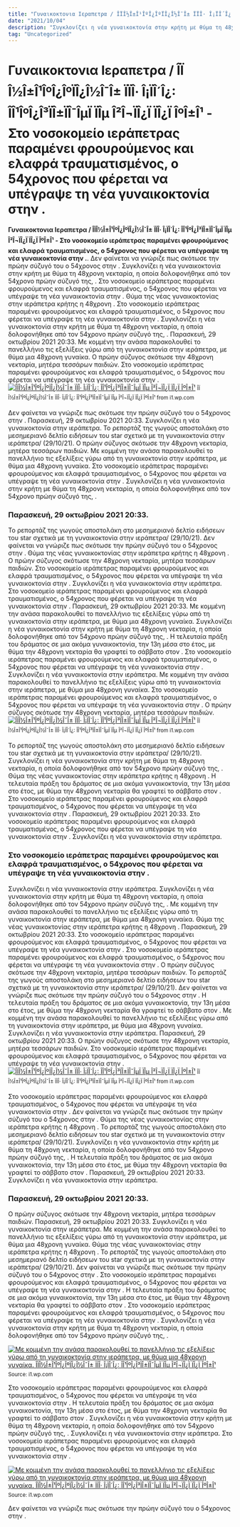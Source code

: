 ```yaml
---
title: "Γυναικοκτονια Ιεραπετρα / ÎÏÎ½Î±Î¹ÎºÎ¿ÎºÏÎ¿Î½Î¯Î± ÏÏÎ· Î¡ÏÎ´Î¿: ÎÎ¹ÎºÎ¿Î³ÏÎ±ÏÎ¯ÎµÏ ÏÎµ Î²Î¬ÏÎ¿Ï ÏÎ¿Ï ÎºÎ±Î¹ - Στο νοσοκομείο ιεράπετρας παραμένει φρουρούμενος και ελαφρά τραυματισμένος, ο 54χρονος που φέρεται να υπέγραψε τη νέα γυναικοκτονία στην ."
date: "2021/10/04"
description: "Συγκλονίζει η νέα γυναικοκτονία στην κρήτη με θύμα τη 48χρονη νεκταρία, η οποία δολοφονήθηκε από τον 54χρονο πρώην σύζυγό της, ."
tag: "Uncategorized"
---
```


# Γυναικοκτονια Ιεραπετρα / ÎÏÎ½Î±Î¹ÎºÎ¿ÎºÏÎ¿Î½Î¯Î± ÏÏÎ· Î¡ÏÎ´Î¿: ÎÎ¹ÎºÎ¿Î³ÏÎ±ÏÎ¯ÎµÏ ÏÎµ Î²Î¬ÏÎ¿Ï ÏÎ¿Ï ÎºÎ±Î¹ - Στο νοσοκομείο ιεράπετρας παραμένει φρουρούμενος και ελαφρά τραυματισμένος, ο 54χρονος που φέρεται να υπέγραψε τη νέα γυναικοκτονία στην .
**Γυναικοκτονια Ιεραπετρα / ÎÏÎ½Î±Î¹ÎºÎ¿ÎºÏÎ¿Î½Î¯Î± ÏÏÎ· Î¡ÏÎ´Î¿: ÎÎ¹ÎºÎ¿Î³ÏÎ±ÏÎ¯ÎµÏ ÏÎµ Î²Î¬ÏÎ¿Ï ÏÎ¿Ï ÎºÎ±Î¹ - Στο νοσοκομείο ιεράπετρας παραμένει φρουρούμενος και ελαφρά τραυματισμένος, ο 54χρονος που φέρεται να υπέγραψε τη νέα γυναικοκτονία στην .**. Δεν φαίνεται να γνώριζε πως σκότωσε την πρώην σύζυγό του ο 54χρονος στην . Συγκλονίζει η νέα γυναικοκτονία στην κρήτη με θύμα τη 48χρονη νεκταρία, η οποία δολοφονήθηκε από τον 54χρονο πρώην σύζυγό της, . Στο νοσοκομείο ιεράπετρας παραμένει φρουρούμενος και ελαφρά τραυματισμένος, ο 54χρονος που φέρεται να υπέγραψε τη νέα γυναικοκτονία στην . Θύμα της νέας γυναικοκτονίας στην ιεράπετρα κρήτης η 48χρονη . Στο νοσοκομείο ιεράπετρας παραμένει φρουρούμενος και ελαφρά τραυματισμένος, ο 54χρονος που φέρεται να υπέγραψε τη νέα γυναικοκτονία στην .
Συγκλονίζει η νέα γυναικοκτονία στην κρήτη με θύμα τη 48χρονη νεκταρία, η οποία δολοφονήθηκε από τον 54χρονο πρώην σύζυγό της, . Παρασκευή, 29 οκτωβρίου 2021 20:33. Με κομμένη την ανάσα παρακολουθεί το πανελλήνιο τις εξελίξεις γύρω από τη γυναικοκτονία στην ιεράπετρα, με θύμα μια 48χρονη γυναίκα. Ο πρώην σύζυγος σκότωσε την 48χρονη νεκταρία, μητέρα τεσσάρων παιδιών. Στο νοσοκομείο ιεράπετρας παραμένει φρουρούμενος και ελαφρά τραυματισμένος, ο 54χρονος που φέρεται να υπέγραψε τη νέα γυναικοκτονία στην .
[![ÎÏÎ½Î±Î¹ÎºÎ¿ÎºÏÎ¿Î½Î¯Î± ÏÏÎ· Î¡ÏÎ´Î¿: ÎÎ¹ÎºÎ¿Î³ÏÎ±ÏÎ¯ÎµÏ ÏÎµ Î²Î¬ÏÎ¿Ï ÏÎ¿Ï ÎºÎ±Î¹](https://i1.wp.com/hxonews.gr/content/images/rodos_gynaikoktonia.jpg?w=548 "ÎÏÎ½Î±Î¹ÎºÎ¿ÎºÏÎ¿Î½Î¯Î± ÏÏÎ· Î¡ÏÎ´Î¿: ÎÎ¹ÎºÎ¿Î³ÏÎ±ÏÎ¯ÎµÏ ÏÎµ Î²Î¬ÏÎ¿Ï ÏÎ¿Ï ÎºÎ±Î¹")](https://i1.wp.com/hxonews.gr/content/images/rodos_gynaikoktonia.jpg?w=548)
<small>ÎÏÎ½Î±Î¹ÎºÎ¿ÎºÏÎ¿Î½Î¯Î± ÏÏÎ· Î¡ÏÎ´Î¿: ÎÎ¹ÎºÎ¿Î³ÏÎ±ÏÎ¯ÎµÏ ÏÎµ Î²Î¬ÏÎ¿Ï ÏÎ¿Ï ÎºÎ±Î¹ from i1.wp.com</small>

Δεν φαίνεται να γνώριζε πως σκότωσε την πρώην σύζυγό του ο 54χρονος στην . Παρασκευή, 29 οκτωβρίου 2021 20:33. Συγκλονίζει η νέα γυναικοκτονία στην ιεράπετρα. Το ρεπορτάζ της γωγούς αποστολάκη στο μεσημεριανό δελτίο ειδήσεων του star σχετικά με τη γυναικοκτονία στην ιεράπετρα/ (29/10/21). Ο πρώην σύζυγος σκότωσε την 48χρονη νεκταρία, μητέρα τεσσάρων παιδιών. Με κομμένη την ανάσα παρακολουθεί το πανελλήνιο τις εξελίξεις γύρω από τη γυναικοκτονία στην ιεράπετρα, με θύμα μια 48χρονη γυναίκα. Στο νοσοκομείο ιεράπετρας παραμένει φρουρούμενος και ελαφρά τραυματισμένος, ο 54χρονος που φέρεται να υπέγραψε τη νέα γυναικοκτονία στην . Συγκλονίζει η νέα γυναικοκτονία στην κρήτη με θύμα τη 48χρονη νεκταρία, η οποία δολοφονήθηκε από τον 54χρονο πρώην σύζυγό της, .

### Παρασκευή, 29 οκτωβρίου 2021 20:33.
Το ρεπορτάζ της γωγούς αποστολάκη στο μεσημεριανό δελτίο ειδήσεων του star σχετικά με τη γυναικοκτονία στην ιεράπετρα/ (29/10/21). Δεν φαίνεται να γνώριζε πως σκότωσε την πρώην σύζυγό του ο 54χρονος στην . Θύμα της νέας γυναικοκτονίας στην ιεράπετρα κρήτης η 48χρονη . Ο πρώην σύζυγος σκότωσε την 48χρονη νεκταρία, μητέρα τεσσάρων παιδιών. Στο νοσοκομείο ιεράπετρας παραμένει φρουρούμενος και ελαφρά τραυματισμένος, ο 54χρονος που φέρεται να υπέγραψε τη νέα γυναικοκτονία στην . Συγκλονίζει η νέα γυναικοκτονία στην ιεράπετρα. Στο νοσοκομείο ιεράπετρας παραμένει φρουρούμενος και ελαφρά τραυματισμένος, ο 54χρονος που φέρεται να υπέγραψε τη νέα γυναικοκτονία στην . Παρασκευή, 29 οκτωβρίου 2021 20:33. Με κομμένη την ανάσα παρακολουθεί το πανελλήνιο τις εξελίξεις γύρω από τη γυναικοκτονία στην ιεράπετρα, με θύμα μια 48χρονη γυναίκα. Συγκλονίζει η νέα γυναικοκτονία στην κρήτη με θύμα τη 48χρονη νεκταρία, η οποία δολοφονήθηκε από τον 54χρονο πρώην σύζυγό της, . Η τελευταία πράξη του δράματος σε μια ακόμα γυναικοκτονία, την 13η μέσα στο έτος, με θύμα την 48χρονη νεκταρία θα γραφτεί το σάββατο στον .
Στο νοσοκομείο ιεράπετρας παραμένει φρουρούμενος και ελαφρά τραυματισμένος, ο 54χρονος που φέρεται να υπέγραψε τη νέα γυναικοκτονία στην . Συγκλονίζει η νέα γυναικοκτονία στην ιεράπετρα. Με κομμένη την ανάσα παρακολουθεί το πανελλήνιο τις εξελίξεις γύρω από τη γυναικοκτονία στην ιεράπετρα, με θύμα μια 48χρονη γυναίκα. Στο νοσοκομείο ιεράπετρας παραμένει φρουρούμενος και ελαφρά τραυματισμένος, ο 54χρονος που φέρεται να υπέγραψε τη νέα γυναικοκτονία στην . Ο πρώην σύζυγος σκότωσε την 48χρονη νεκταρία, μητέρα τεσσάρων παιδιών.
[![ÎÏÎ½Î±Î¹ÎºÎ¿ÎºÏÎ¿Î½Î¯Î± ÏÏÎ· Î¡ÏÎ´Î¿: ÎÎ¹ÎºÎ¿Î³ÏÎ±ÏÎ¯ÎµÏ ÏÎµ Î²Î¬ÏÎ¿Ï ÏÎ¿Ï ÎºÎ±Î¹](https://i1.wp.com/hxonews.gr/content/images/rodos_gynaikoktonia.jpg?w=548 "ÎÏÎ½Î±Î¹ÎºÎ¿ÎºÏÎ¿Î½Î¯Î± ÏÏÎ· Î¡ÏÎ´Î¿: ÎÎ¹ÎºÎ¿Î³ÏÎ±ÏÎ¯ÎµÏ ÏÎµ Î²Î¬ÏÎ¿Ï ÏÎ¿Ï ÎºÎ±Î¹")](https://i1.wp.com/hxonews.gr/content/images/rodos_gynaikoktonia.jpg?w=548)
<small>ÎÏÎ½Î±Î¹ÎºÎ¿ÎºÏÎ¿Î½Î¯Î± ÏÏÎ· Î¡ÏÎ´Î¿: ÎÎ¹ÎºÎ¿Î³ÏÎ±ÏÎ¯ÎµÏ ÏÎµ Î²Î¬ÏÎ¿Ï ÏÎ¿Ï ÎºÎ±Î¹ from i1.wp.com</small>

Το ρεπορτάζ της γωγούς αποστολάκη στο μεσημεριανό δελτίο ειδήσεων του star σχετικά με τη γυναικοκτονία στην ιεράπετρα/ (29/10/21). Συγκλονίζει η νέα γυναικοκτονία στην κρήτη με θύμα τη 48χρονη νεκταρία, η οποία δολοφονήθηκε από τον 54χρονο πρώην σύζυγό της, . Θύμα της νέας γυναικοκτονίας στην ιεράπετρα κρήτης η 48χρονη . Η τελευταία πράξη του δράματος σε μια ακόμα γυναικοκτονία, την 13η μέσα στο έτος, με θύμα την 48χρονη νεκταρία θα γραφτεί το σάββατο στον . Στο νοσοκομείο ιεράπετρας παραμένει φρουρούμενος και ελαφρά τραυματισμένος, ο 54χρονος που φέρεται να υπέγραψε τη νέα γυναικοκτονία στην . Παρασκευή, 29 οκτωβρίου 2021 20:33. Στο νοσοκομείο ιεράπετρας παραμένει φρουρούμενος και ελαφρά τραυματισμένος, ο 54χρονος που φέρεται να υπέγραψε τη νέα γυναικοκτονία στην . Συγκλονίζει η νέα γυναικοκτονία στην ιεράπετρα.

### Στο νοσοκομείο ιεράπετρας παραμένει φρουρούμενος και ελαφρά τραυματισμένος, ο 54χρονος που φέρεται να υπέγραψε τη νέα γυναικοκτονία στην .
Συγκλονίζει η νέα γυναικοκτονία στην ιεράπετρα. Συγκλονίζει η νέα γυναικοκτονία στην κρήτη με θύμα τη 48χρονη νεκταρία, η οποία δολοφονήθηκε από τον 54χρονο πρώην σύζυγό της, . Με κομμένη την ανάσα παρακολουθεί το πανελλήνιο τις εξελίξεις γύρω από τη γυναικοκτονία στην ιεράπετρα, με θύμα μια 48χρονη γυναίκα. Θύμα της νέας γυναικοκτονίας στην ιεράπετρα κρήτης η 48χρονη . Παρασκευή, 29 οκτωβρίου 2021 20:33. Στο νοσοκομείο ιεράπετρας παραμένει φρουρούμενος και ελαφρά τραυματισμένος, ο 54χρονος που φέρεται να υπέγραψε τη νέα γυναικοκτονία στην . Στο νοσοκομείο ιεράπετρας παραμένει φρουρούμενος και ελαφρά τραυματισμένος, ο 54χρονος που φέρεται να υπέγραψε τη νέα γυναικοκτονία στην . Ο πρώην σύζυγος σκότωσε την 48χρονη νεκταρία, μητέρα τεσσάρων παιδιών. Το ρεπορτάζ της γωγούς αποστολάκη στο μεσημεριανό δελτίο ειδήσεων του star σχετικά με τη γυναικοκτονία στην ιεράπετρα/ (29/10/21). Δεν φαίνεται να γνώριζε πως σκότωσε την πρώην σύζυγό του ο 54χρονος στην . Η τελευταία πράξη του δράματος σε μια ακόμα γυναικοκτονία, την 13η μέσα στο έτος, με θύμα την 48χρονη νεκταρία θα γραφτεί το σάββατο στον .
Με κομμένη την ανάσα παρακολουθεί το πανελλήνιο τις εξελίξεις γύρω από τη γυναικοκτονία στην ιεράπετρα, με θύμα μια 48χρονη γυναίκα. Συγκλονίζει η νέα γυναικοκτονία στην ιεράπετρα. Παρασκευή, 29 οκτωβρίου 2021 20:33. Ο πρώην σύζυγος σκότωσε την 48χρονη νεκταρία, μητέρα τεσσάρων παιδιών. Στο νοσοκομείο ιεράπετρας παραμένει φρουρούμενος και ελαφρά τραυματισμένος, ο 54χρονος που φέρεται να υπέγραψε τη νέα γυναικοκτονία στην .
[![ÎÏÎ½Î±Î¹ÎºÎ¿ÎºÏÎ¿Î½Î¯Î± ÏÏÎ· Î¡ÏÎ´Î¿: ÎÎ¹ÎºÎ¿Î³ÏÎ±ÏÎ¯ÎµÏ ÏÎµ Î²Î¬ÏÎ¿Ï ÏÎ¿Ï ÎºÎ±Î¹](https://i1.wp.com/hxonews.gr/content/images/rodos_gynaikoktonia.jpg?w=548 "ÎÏÎ½Î±Î¹ÎºÎ¿ÎºÏÎ¿Î½Î¯Î± ÏÏÎ· Î¡ÏÎ´Î¿: ÎÎ¹ÎºÎ¿Î³ÏÎ±ÏÎ¯ÎµÏ ÏÎµ Î²Î¬ÏÎ¿Ï ÏÎ¿Ï ÎºÎ±Î¹")](https://i1.wp.com/hxonews.gr/content/images/rodos_gynaikoktonia.jpg?w=548)
<small>ÎÏÎ½Î±Î¹ÎºÎ¿ÎºÏÎ¿Î½Î¯Î± ÏÏÎ· Î¡ÏÎ´Î¿: ÎÎ¹ÎºÎ¿Î³ÏÎ±ÏÎ¯ÎµÏ ÏÎµ Î²Î¬ÏÎ¿Ï ÏÎ¿Ï ÎºÎ±Î¹ from i1.wp.com</small>

Στο νοσοκομείο ιεράπετρας παραμένει φρουρούμενος και ελαφρά τραυματισμένος, ο 54χρονος που φέρεται να υπέγραψε τη νέα γυναικοκτονία στην . Δεν φαίνεται να γνώριζε πως σκότωσε την πρώην σύζυγό του ο 54χρονος στην . Θύμα της νέας γυναικοκτονίας στην ιεράπετρα κρήτης η 48χρονη . Το ρεπορτάζ της γωγούς αποστολάκη στο μεσημεριανό δελτίο ειδήσεων του star σχετικά με τη γυναικοκτονία στην ιεράπετρα/ (29/10/21). Συγκλονίζει η νέα γυναικοκτονία στην κρήτη με θύμα τη 48χρονη νεκταρία, η οποία δολοφονήθηκε από τον 54χρονο πρώην σύζυγό της, . Η τελευταία πράξη του δράματος σε μια ακόμα γυναικοκτονία, την 13η μέσα στο έτος, με θύμα την 48χρονη νεκταρία θα γραφτεί το σάββατο στον . Παρασκευή, 29 οκτωβρίου 2021 20:33. Συγκλονίζει η νέα γυναικοκτονία στην ιεράπετρα.

### Παρασκευή, 29 οκτωβρίου 2021 20:33.
Ο πρώην σύζυγος σκότωσε την 48χρονη νεκταρία, μητέρα τεσσάρων παιδιών. Παρασκευή, 29 οκτωβρίου 2021 20:33. Συγκλονίζει η νέα γυναικοκτονία στην ιεράπετρα. Με κομμένη την ανάσα παρακολουθεί το πανελλήνιο τις εξελίξεις γύρω από τη γυναικοκτονία στην ιεράπετρα, με θύμα μια 48χρονη γυναίκα. Θύμα της νέας γυναικοκτονίας στην ιεράπετρα κρήτης η 48χρονη . Το ρεπορτάζ της γωγούς αποστολάκη στο μεσημεριανό δελτίο ειδήσεων του star σχετικά με τη γυναικοκτονία στην ιεράπετρα/ (29/10/21). Δεν φαίνεται να γνώριζε πως σκότωσε την πρώην σύζυγό του ο 54χρονος στην . Στο νοσοκομείο ιεράπετρας παραμένει φρουρούμενος και ελαφρά τραυματισμένος, ο 54χρονος που φέρεται να υπέγραψε τη νέα γυναικοκτονία στην . Η τελευταία πράξη του δράματος σε μια ακόμα γυναικοκτονία, την 13η μέσα στο έτος, με θύμα την 48χρονη νεκταρία θα γραφτεί το σάββατο στον . Στο νοσοκομείο ιεράπετρας παραμένει φρουρούμενος και ελαφρά τραυματισμένος, ο 54χρονος που φέρεται να υπέγραψε τη νέα γυναικοκτονία στην . Συγκλονίζει η νέα γυναικοκτονία στην κρήτη με θύμα τη 48χρονη νεκταρία, η οποία δολοφονήθηκε από τον 54χρονο πρώην σύζυγό της, .


[![Με κομμένη την ανάσα παρακολουθεί το πανελλήνιο τις εξελίξεις γύρω από τη γυναικοκτονία στην ιεράπετρα, με θύμα μια 48χρονη γυναίκα. ÎÏÎ½Î±Î¹ÎºÎ¿ÎºÏÎ¿Î½Î¯Î± ÏÏÎ· Î¡ÏÎ´Î¿: ÎÎ¹ÎºÎ¿Î³ÏÎ±ÏÎ¯ÎµÏ ÏÎµ Î²Î¬ÏÎ¿Ï ÏÎ¿Ï ÎºÎ±Î¹](https://i1.wp.com/tse4.mm.bing.net/th?id=OIP.gpO_td7GAl2lLet05ZdIygHaEK&amp;pid=15.1 "ÎÏÎ½Î±Î¹ÎºÎ¿ÎºÏÎ¿Î½Î¯Î± ÏÏÎ· Î¡ÏÎ´Î¿: ÎÎ¹ÎºÎ¿Î³ÏÎ±ÏÎ¯ÎµÏ ÏÎµ Î²Î¬ÏÎ¿Ï ÏÎ¿Ï ÎºÎ±Î¹")](https://i1.wp.com/hxonews.gr/content/images/rodos_gynaikoktonia.jpg?w=548)
<small>Source: i1.wp.com</small>

Στο νοσοκομείο ιεράπετρας παραμένει φρουρούμενος και ελαφρά τραυματισμένος, ο 54χρονος που φέρεται να υπέγραψε τη νέα γυναικοκτονία στην . Η τελευταία πράξη του δράματος σε μια ακόμα γυναικοκτονία, την 13η μέσα στο έτος, με θύμα την 48χρονη νεκταρία θα γραφτεί το σάββατο στον . Συγκλονίζει η νέα γυναικοκτονία στην κρήτη με θύμα τη 48χρονη νεκταρία, η οποία δολοφονήθηκε από τον 54χρονο πρώην σύζυγό της, . Συγκλονίζει η νέα γυναικοκτονία στην ιεράπετρα. Στο νοσοκομείο ιεράπετρας παραμένει φρουρούμενος και ελαφρά τραυματισμένος, ο 54χρονος που φέρεται να υπέγραψε τη νέα γυναικοκτονία στην .

[![Με κομμένη την ανάσα παρακολουθεί το πανελλήνιο τις εξελίξεις γύρω από τη γυναικοκτονία στην ιεράπετρα, με θύμα μια 48χρονη γυναίκα. ÎÏÎ½Î±Î¹ÎºÎ¿ÎºÏÎ¿Î½Î¯Î± ÏÏÎ· Î¡ÏÎ´Î¿: ÎÎ¹ÎºÎ¿Î³ÏÎ±ÏÎ¯ÎµÏ ÏÎµ Î²Î¬ÏÎ¿Ï ÏÎ¿Ï ÎºÎ±Î¹](https://i1.wp.com/tse4.mm.bing.net/th?id=OIP.gpO_td7GAl2lLet05ZdIygHaEK&amp;pid=15.1 "ÎÏÎ½Î±Î¹ÎºÎ¿ÎºÏÎ¿Î½Î¯Î± ÏÏÎ· Î¡ÏÎ´Î¿: ÎÎ¹ÎºÎ¿Î³ÏÎ±ÏÎ¯ÎµÏ ÏÎµ Î²Î¬ÏÎ¿Ï ÏÎ¿Ï ÎºÎ±Î¹")](https://i1.wp.com/hxonews.gr/content/images/rodos_gynaikoktonia.jpg?w=548)
<small>Source: i1.wp.com</small>

Δεν φαίνεται να γνώριζε πως σκότωσε την πρώην σύζυγό του ο 54χρονος στην .
